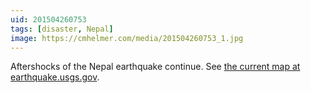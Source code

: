```yaml
---
uid: 201504260753
tags: [disaster, Nepal]
image: https://cmhelmer.com/media/201504260753_1.jpg
---
```


Aftershocks of the Nepal earthquake continue. See [the current map at earthquake.usgs.gov](http://earthquake.usgs.gov/earthquakes/map/#%7B%22feed%22:%221day_m25%22,%22search%22:null,%22listFormat%22:%22default%22,%22sort%22:%22newest%22,%22basemap%22:%22grayscale%22,%22autoUpdate%22:true,%22restrictListToMap%22:true,%22timeZone%22:%22utc%22,%22mapposition%22:[[24.297040469311558,80.782470703125],[30.939924331023445,91.329345703125]],%22overlays%22:%7B%22plates%22:true%7D,%22viewModes%22:%7B%22list%22:true,%22map%22:true,%22settings%22:false,%22help%22:false%7D%7D).
